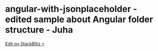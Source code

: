 # angular-with-jsonplaceholder - edited sample about Angular folder structure - Juha

[Edit on StackBlitz ⚡️](https://stackblitz.com/edit/angular-with-jsonplaceholder-ufflpe)